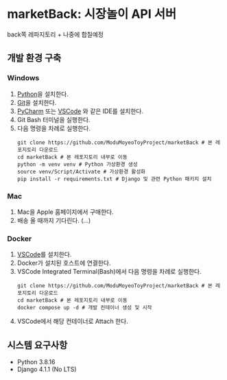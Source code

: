 # marketBack: 시장놀이 API 서버
back쪽 레파지토리 + 나중에 합칠예정

## 개발 환경 구축
### Windows
1. [Python](https://www.python.org/)을 설치한다.
1. [Git](https://git-scm.com/)을 설치한다.
1. [PyCharm](https://www.jetbrains.com/ko-kr/pycharm/) 또는 [VSCode](https://code.visualstudio.com/) 와 같은 IDE를 설치한다.
1. Git Bash 터미널을 실행한다.
1. 다음 명령을 차례로 실행한다.
    ```
    git clone https://github.com/ModuMoyeoToyProject/marketBack # 본 레포지토리 다운로드
    cd marketBack # 본 레포지토리 내부로 이동
    python -m venv venv # Python 가상환경 생성
    source venv/Script/Activate # 가상환경 활성화
    pip install -r requirements.txt # Django 및 관련 Python 패키지 설치
    ```
### Mac
1. Mac을 Apple 홈페이지에서 구매한다.
1. 배송 올 때까지 기다린다. (...)

### Docker
1. [VSCode](https://code.visualstudio.com/)를 설치한다.
1. Docker가 설치된 호스트에 연결한다.
1. VSCode Integrated Terminal(Bash)에서 다음 명령을 차례로 실행한다.
    ```
    git clone https://github.com/ModuMoyeoToyProject/marketBack # 본 레포지토리 다운로드
    cd marketBack # 본 레포지토리 내부로 이동
    docker compose up -d # 개발 컨테이너 생성 및 시작
    ```
1. VSCode에서 해당 컨테이너로 Attach 한다.

## 시스템 요구사항

* Python 3.8.16
* Django 4.1.1 (No LTS)